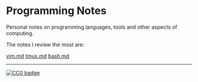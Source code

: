 # Programming Notes

Personal notes on programming languages, tools and other aspects of computing.

The notes I review the most are:

[vim.md](https://github.com/palpen/ProgrammingNotes/blob/master/vim.md)
[tmux.md](https://github.com/palpen/ProgrammingNotes/blob/master/tmux.m )
[bash.md](https://github.com/palpen/ProgrammingNotes/blob/master/unix/bash.md)

---

[![CC0 badge](http://i.creativecommons.org/p/zero/1.0/88x31.png)](http://creativecommons.org/publicdomain/zero/1.0/)
